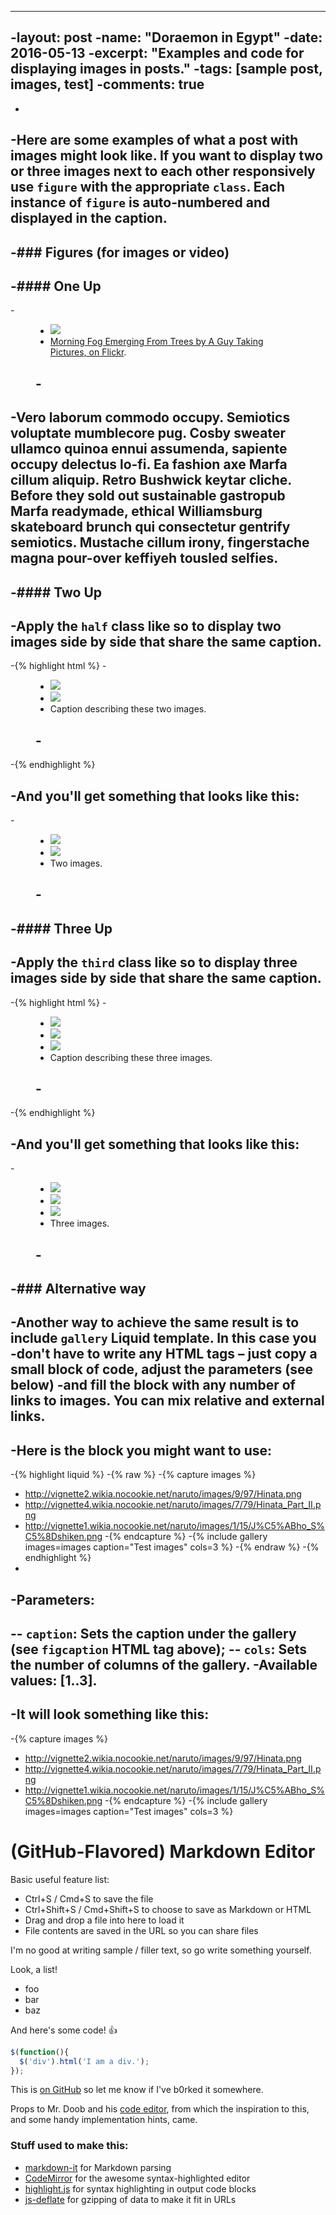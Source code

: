 ----
 -layout: post
 -name: "Doraemon in Egypt"
 -date: 2016-05-13
 -excerpt: "Examples and code for displaying images in posts."
 -tags: [sample post, images, test]
 -comments: true
 ----
 -
 -Here are some examples of what a post with images might look like. If you want to display two or three images next to each other responsively use `figure` with the appropriate `class`. Each instance of `figure` is auto-numbered and displayed in the caption.
 -
 -### Figures (for images or video)
 -
 -#### One Up
 -
 -<figure>
 -	<a href="http://farm9.staticflickr.com/8426/7758832526_cc8f681e48_b.jpg"><img src="http://farm9.staticflickr.com/8426/7758832526_cc8f681e48_c.jpg"></a>
 -	<figcaption><a href="http://www.flickr.com/photos/80901381@N04/7758832526/" title="Morning Fog Emerging From Trees by A Guy Taking Pictures, on Flickr">Morning Fog Emerging From Trees by A Guy Taking Pictures, on Flickr</a>.</figcaption>
 -</figure>
 -
 -Vero laborum commodo occupy. Semiotics voluptate mumblecore pug. Cosby sweater ullamco quinoa ennui assumenda, sapiente occupy delectus lo-fi. Ea fashion axe Marfa cillum aliquip. Retro Bushwick keytar cliche. Before they sold out sustainable gastropub Marfa readymade, ethical Williamsburg skateboard brunch qui consectetur gentrify semiotics. Mustache cillum irony, fingerstache magna pour-over keffiyeh tousled selfies.
 -
 -#### Two Up
 -
 -Apply the `half` class like so to display two images side by side that share the same caption.
 -
 -{% highlight html %}
 -<figure class="half">
 -    <a href="/images/image-filename-1-large.jpg"><img src="/images/image-filename-1.jpg"></a>
 -    <a href="/images/image-filename-2-large.jpg"><img src="/images/image-filename-2.jpg"></a>
 -    <figcaption>Caption describing these two images.</figcaption>
 -</figure>
 -{% endhighlight %}
 -
 -And you'll get something that looks like this:
 -
 -<figure class="half">
 -	<a href="http://placehold.it/1200x600.JPG"><img src="http://placehold.it/600x300.jpg"></a>
 -	<a href="http://placehold.it/1200x600.jpeg"><img src="http://placehold.it/600x300.jpg"></a>
 -	<figcaption>Two images.</figcaption>
 -</figure>
 -
 -#### Three Up
 -
 -Apply the `third` class like so to display three images side by side that share the same caption.
 -
 -{% highlight html %}
 -<figure class="third">
 -	<img src="/images/image-filename-1.jpg">
 -	<img src="/images/image-filename-2.jpg">
 -	<img src="/images/image-filename-3.jpg">
 -	<figcaption>Caption describing these three images.</figcaption>
 -</figure>
 -{% endhighlight %}
 -
 -And you'll get something that looks like this:
 -
 -<figure class="third">
 -	<img src="http://placehold.it/600x300.jpg">
 -	<img src="http://placehold.it/600x300.jpg">
 -	<img src="http://placehold.it/600x300.jpg">
 -	<figcaption>Three images.</figcaption>
 -</figure>
 -
 -### Alternative way
 -
 -Another way to achieve the same result is to include `gallery` Liquid template. In this case you
 -don't have to write any HTML tags – just copy a small block of code, adjust the parameters (see below)
 -and fill the block with any number of links to images. You can mix relative and external links.
 -
 -Here is the block you might want to use:
 -
 -{% highlight liquid %}
 -{% raw %}
 -{% capture images %}
 -	http://vignette2.wikia.nocookie.net/naruto/images/9/97/Hinata.png
 -	http://vignette4.wikia.nocookie.net/naruto/images/7/79/Hinata_Part_II.png
 -	http://vignette1.wikia.nocookie.net/naruto/images/1/15/J%C5%ABho_S%C5%8Dshiken.png
 -{% endcapture %}
 -{% include gallery images=images caption="Test images" cols=3 %}
 -{% endraw %}
 -{% endhighlight %}
 -
 -Parameters:
 -
 -- `caption`: Sets the caption under the gallery (see `figcaption` HTML tag above);
 -- `cols`: Sets the number of columns of the gallery.
 -Available values: [1..3].
 -
 -It will look something like this:
 -
 -{% capture images %}
 -	http://vignette2.wikia.nocookie.net/naruto/images/9/97/Hinata.png
 -	http://vignette4.wikia.nocookie.net/naruto/images/7/79/Hinata_Part_II.png
 -	http://vignette1.wikia.nocookie.net/naruto/images/1/15/J%C5%ABho_S%C5%8Dshiken.png
 -{% endcapture %}
 -{% include gallery images=images caption="Test images" cols=3 %}
# (GitHub-Flavored) Markdown Editor

Basic useful feature list:

 * Ctrl+S / Cmd+S to save the file
 * Ctrl+Shift+S / Cmd+Shift+S to choose to save as Markdown or HTML
 * Drag and drop a file into here to load it
 * File contents are saved in the URL so you can share files


I'm no good at writing sample / filler text, so go write something yourself.

Look, a list!

 * foo
 * bar
 * baz

And here's some code! :+1:

```javascript
$(function(){
  $('div').html('I am a div.');
});
```

This is [on GitHub](https://github.com/jbt/markdown-editor) so let me know if I've b0rked it somewhere.


Props to Mr. Doob and his [code editor](http://mrdoob.com/projects/code-editor/), from which
the inspiration to this, and some handy implementation hints, came.

### Stuff used to make this:

 * [markdown-it](https://github.com/markdown-it/markdown-it) for Markdown parsing
 * [CodeMirror](http://codemirror.net/) for the awesome syntax-highlighted editor
 * [highlight.js](http://softwaremaniacs.org/soft/highlight/en/) for syntax highlighting in output code blocks
 * [js-deflate](https://github.com/dankogai/js-deflate) for gzipping of data to make it fit in URLs
